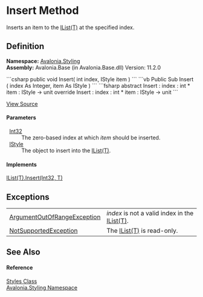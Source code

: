 # Insert Method


Inserts an item to the <a href="https://learn.microsoft.com/dotnet/api/system.collections.generic.ilist-1" target="_blank" rel="noopener noreferrer">IList(T)</a> at the specified index.



## Definition
**Namespace:** <a href="N_Avalonia_Styling">Avalonia.Styling</a>  
**Assembly:** Avalonia.Base (in Avalonia.Base.dll) Version: 11.2.0

<Tabs groupId="api-code-preview">
<TabItem value="csharp" label="C#">
```csharp
public void Insert(
	int index,
	IStyle item
)
```
</TabItem>
<TabItem value="vb" label="VB">
```vb
Public Sub Insert ( 
	index As Integer,
	item As IStyle
)
```
</TabItem>
<TabItem value="fsharp" label="F#">
```fsharp
abstract Insert : 
        index : int * 
        item : IStyle -> unit 
override Insert : 
        index : int * 
        item : IStyle -> unit 
```
</TabItem>
</Tabs>



<a href="https://github.com/AvaloniaUI/Avalonia/tree/master/src/Avalonia.Base/Styling/Styles.cs#L156" title="View the source code">View Source</a>



#### Parameters
<dl><dt>  <a href="https://learn.microsoft.com/dotnet/api/system.int32" target="_blank" rel="noopener noreferrer">Int32</a></dt><dd>The zero-based index at which <em>item</em> should be inserted.</dd><dt>  <a href="T_Avalonia_Styling_IStyle">IStyle</a></dt><dd>The object to insert into the <a href="https://learn.microsoft.com/dotnet/api/system.collections.generic.ilist-1" target="_blank" rel="noopener noreferrer">IList(T)</a>.</dd></dl>

#### Implements
<a href="https://learn.microsoft.com/dotnet/api/system.collections.generic.ilist-1.insert" target="_blank" rel="noopener noreferrer">IList(T).Insert(Int32, T)</a>  


## Exceptions
<table>
<tr>
<td><a href="https://learn.microsoft.com/dotnet/api/system.argumentoutofrangeexception" target="_blank" rel="noopener noreferrer">ArgumentOutOfRangeException</a></td>
<td><em>index</em> is not a valid index in the <a href="https://learn.microsoft.com/dotnet/api/system.collections.generic.ilist-1" target="_blank" rel="noopener noreferrer">IList(T)</a>.</td>
</tr>
<tr>
<td><a href="https://learn.microsoft.com/dotnet/api/system.notsupportedexception" target="_blank" rel="noopener noreferrer">NotSupportedException</a></td>
<td>The <a href="https://learn.microsoft.com/dotnet/api/system.collections.generic.ilist-1" target="_blank" rel="noopener noreferrer">IList(T)</a> is read-only.</td>
</tr>
</table>

## See Also


#### Reference
<a href="T_Avalonia_Styling_Styles">Styles Class</a>  
<a href="N_Avalonia_Styling">Avalonia.Styling Namespace</a>  
